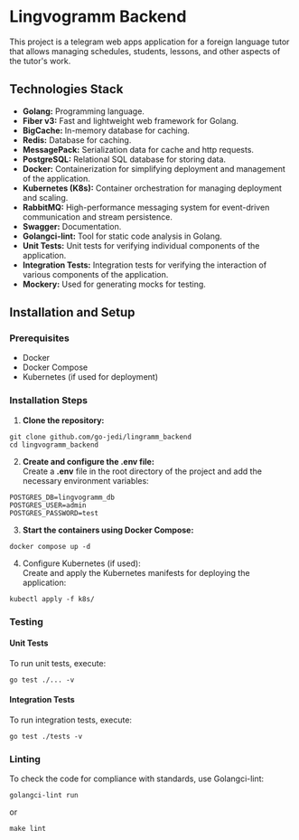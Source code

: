 # Lingvogramm Backend

This project is a telegram web apps application for a foreign language tutor that allows managing schedules, students, lessons, and other aspects of the tutor's work.

## Technologies Stack

- <b>Golang:</b> Programming language.
- <b>Fiber v3:</b> Fast and lightweight web framework for Golang.
- <b>BigCache:</b> In-memory database for caching.
- <b>Redis:</b> Database for caching.
- <b>MessagePack:</b> Serialization data for cache and http requests.
- <b>PostgreSQL:</b> Relational SQL database for storing data.
- <b>Docker:</b> Containerization for simplifying deployment and management of the application.
- <b>Kubernetes (K8s):</b> Container orchestration for managing deployment and scaling.
- <b>RabbitMQ:</b> High-performance messaging system for event-driven communication and stream persistence.
- <b>Swagger:</b> Documentation.
- <b>Golangci-lint:</b> Tool for static code analysis in Golang.
- <b>Unit Tests:</b> Unit tests for verifying individual components of the application.
- <b>Integration Tests:</b> Integration tests for verifying the interaction of various components of the application.
- <b>Mockery:</b> Used for generating mocks for testing.

## Installation and Setup

### Prerequisites

- Docker
- Docker Compose
- Kubernetes (if used for deployment)

### Installation Steps

1. <b>Clone the repository:</b>

```
git clone github.com/go-jedi/lingramm_backend
cd lingvogramm_backend
```

2. <b>Create and configure the .env file:</b> <br>
   Create a <b>.env</b> file in the root directory of the project and add the necessary environment variables:

```
POSTGRES_DB=lingvogramm_db
POSTGRES_USER=admin
POSTGRES_PASSWORD=test
```

3. <b>Start the containers using Docker Compose:</b>

```
docker compose up -d
```

4. Configure Kubernetes (if used): <br>
   Create and apply the Kubernetes manifests for deploying the application:

```
kubectl apply -f k8s/
```

### Testing

#### Unit Tests

To run unit tests, execute:

```
go test ./... -v
```

#### Integration Tests

To run integration tests, execute:

```
go test ./tests -v
```

### Linting

To check the code for compliance with standards, use Golangci-lint:

```
golangci-lint run
```

or

```
make lint
```
